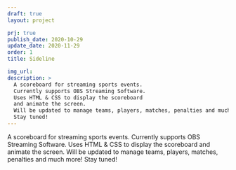 ```yaml
---
draft: true
layout: project

prj: true
publish_date: 2020-10-29
update_date: 2020-11-29
order: 1
title: Sideline

img_url: 
description: >
  A scoreboard for streaming sports events.
  Currently supports OBS Streaming Software.
  Uses HTML & CSS to display the scoreboard
  and animate the screen.
  Will be updated to manage teams, players, matches, penalties and much more!
  Stay tuned!
---
```


  A scoreboard for streaming sports events.
  Currently supports OBS Streaming Software.
  Uses HTML & CSS to display the scoreboard
  and animate the screen.
  Will be updated to manage teams, players, matches, penalties and much more!
  Stay tuned!
